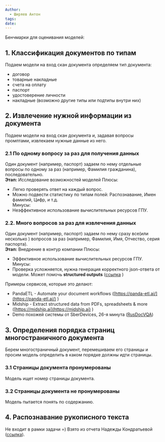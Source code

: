 ```yaml
---
Author:
  - Ширяев Антон
tags: 
date:
---
```


Бенчмарки для оценивания моделей:
## 1. Классификация документов по типам
    
Подаем модели на вход скан документа определяем тип документа:
- договор    
- товарные накладные    
- счета на оплату     
- паспорт    
- удостоверение личности    
- накладные 
(возможно другие типы или подтипы внутри них)

## 2. Извлечение нужной информации из документа    

Подаем модели на вход скан документа и, задавая вопросы промптами, извлекаем нужные данные из него.

### 2.1 По одному вопросу за раз для получения данных

Один документ (например, паспорт) задаем по нему отдельные вопросы по одному за раз (например, Фамилия гражданина), последовательно.  
**Этап:** Исследование возможностей моделей
Плюсы:
- Легко проверять ответ на каждый вопрос.    
- Можно подвести статистику по типам полей: Распознавание, Имен фамилий, Цифр, и т.д.   
Минусы:
- Неэффективное использование вычислительных ресурсов ГПУ.  

### 2.2. Много вопросов за раз для извлечения данных

Один документ (например, паспорт) задаем по нему сразу все(или несколько ) вопросов за раз (например, Фамилия, Имя, Отчество, серия паспорта).  
**Этап:** Внедрение в контур компании 
Плюсы:
- Эффективное использование вычислительных ресурсов ГПУ.  
Минусы:
- Проверка усложняется, нужна генерация корректного json-ответа от модели. Может помочь **structured outputs** ([ссылка](https://github.com/instructor-ai/instructor) )  

Примеры сервисов, которые это делают:
- PandaETL - Automate your document workflows ([https://panda-etl.ai/](https://panda-etl.ai/) )    
- Midship - Extract structured data from PDFs, spreadsheets & more ([https://midship.ai](https://midship.ai) )    
- Demo похожей системы от SberDevices, 26-я минута ([RusDocVQA](https://youtu.be/3IN4hLSYVJ4?si=yQlMUQEloTAAfW88))     

## 3. Определения порядка страниц многостраничного документа    

Берем многостраничный документ, перемешиваем его страницы и просим модель определить в каком порядке должны идти страницы.

### 3.1 Страницы документа пронумерованы

Модель ищет номер страницы документа.

### 3.2 Страницы документа не пронумерованы

Модель пытается понять по содержанию.


## 4. Распознавание рукописного текста 

Не входит в рамки задачи =) 
Взято из отчета Надежды Кондратьевой ([ссылка](https://t.me/c/2429357431/1/248)).